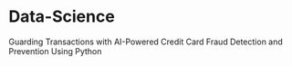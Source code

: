 # Data-Science
Guarding Transactions with AI-Powered Credit Card Fraud Detection and Prevention Using Python
